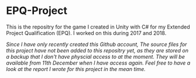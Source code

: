 # EPQ-Project
This is the repositry for the game I created in Unity with C# for my Extended Project Qualification (EPQ). I worked on this during 2017 and 2018. 

*Since I have only recently created this Github account, The source files for this project have not been added to this repositry yet, as they are stored on a backup that I don't have physcial access to at the moment. They will be available from 11th December when I have access again. Feel free to have a look at the report I wrote for this project in the mean time.*
